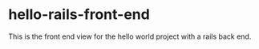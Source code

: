 # hello-rails-front-end
This is the front end view for the hello world project with a rails back end.
